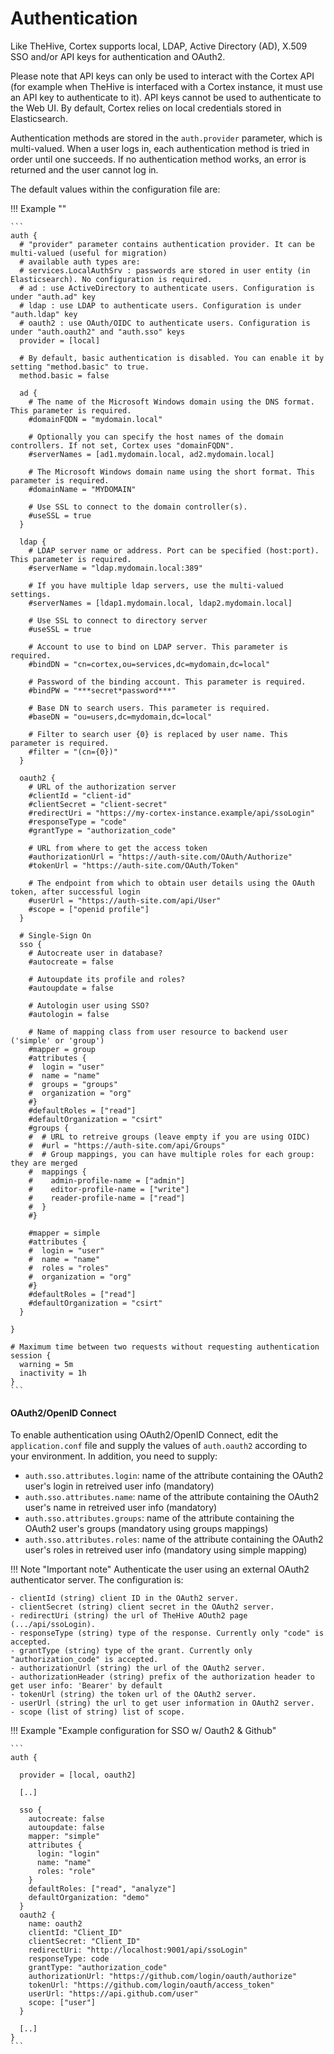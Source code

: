 # Authentication
Like TheHive, Cortex supports local, LDAP, Active Directory (AD), X.509 SSO and/or API keys for authentication and OAuth2.

Please note that API keys can only be used to interact with the Cortex API (for example when TheHive is interfaced with a Cortex instance, it must use an API key to authenticate to it). API keys cannot be used to authenticate to the Web UI. By default, Cortex relies on local credentials stored in Elasticsearch.

Authentication methods are stored in the `auth.provider` parameter, which is
multi-valued. When a user logs in, each authentication method is tried in order
until one succeeds. If no authentication method works, an error is returned and
the user cannot log in.

The default values within the configuration file are:

!!! Example "" 

    ```
    auth {
      # "provider" parameter contains authentication provider. It can be multi-valued (useful for migration)
      # available auth types are:
      # services.LocalAuthSrv : passwords are stored in user entity (in Elasticsearch). No configuration is required.
      # ad : use ActiveDirectory to authenticate users. Configuration is under "auth.ad" key
      # ldap : use LDAP to authenticate users. Configuration is under "auth.ldap" key
      # oauth2 : use OAuth/OIDC to authenticate users. Configuration is under "auth.oauth2" and "auth.sso" keys
      provider = [local]

      # By default, basic authentication is disabled. You can enable it by setting "method.basic" to true.
      method.basic = false

      ad {
        # The name of the Microsoft Windows domain using the DNS format. This parameter is required.
        #domainFQDN = "mydomain.local"

        # Optionally you can specify the host names of the domain controllers. If not set, Cortex uses "domainFQDN".
        #serverNames = [ad1.mydomain.local, ad2.mydomain.local]

        # The Microsoft Windows domain name using the short format. This parameter is required.
        #domainName = "MYDOMAIN"

        # Use SSL to connect to the domain controller(s).
        #useSSL = true
      }

      ldap {
        # LDAP server name or address. Port can be specified (host:port). This parameter is required.
        #serverName = "ldap.mydomain.local:389"

        # If you have multiple ldap servers, use the multi-valued settings.
        #serverNames = [ldap1.mydomain.local, ldap2.mydomain.local]

        # Use SSL to connect to directory server
        #useSSL = true

        # Account to use to bind on LDAP server. This parameter is required.
        #bindDN = "cn=cortex,ou=services,dc=mydomain,dc=local"

        # Password of the binding account. This parameter is required.
        #bindPW = "***secret*password***"

        # Base DN to search users. This parameter is required.
        #baseDN = "ou=users,dc=mydomain,dc=local"

        # Filter to search user {0} is replaced by user name. This parameter is required.
        #filter = "(cn={0})"
      }

      oauth2 {
        # URL of the authorization server
        #clientId = "client-id"
        #clientSecret = "client-secret"
        #redirectUri = "https://my-cortex-instance.example/api/ssoLogin"
        #responseType = "code"
        #grantType = "authorization_code"

        # URL from where to get the access token
        #authorizationUrl = "https://auth-site.com/OAuth/Authorize"
        #tokenUrl = "https://auth-site.com/OAuth/Token"

        # The endpoint from which to obtain user details using the OAuth token, after successful login
        #userUrl = "https://auth-site.com/api/User"
        #scope = ["openid profile"]
      }

      # Single-Sign On
      sso {
        # Autocreate user in database?
        #autocreate = false

        # Autoupdate its profile and roles?
        #autoupdate = false

        # Autologin user using SSO?
        #autologin = false

        # Name of mapping class from user resource to backend user ('simple' or 'group')
        #mapper = group
        #attributes {
        #  login = "user"
        #  name = "name"
        #  groups = "groups"
        #  organization = "org"
        #}
        #defaultRoles = ["read"]
        #defaultOrganization = "csirt"
        #groups {
        #  # URL to retreive groups (leave empty if you are using OIDC)
        #  #url = "https://auth-site.com/api/Groups"
        #  # Group mappings, you can have multiple roles for each group: they are merged
        #  mappings {
        #    admin-profile-name = ["admin"]
        #    editor-profile-name = ["write"]
        #    reader-profile-name = ["read"]
        #  }
        #}

        #mapper = simple
        #attributes {
        #  login = "user"
        #  name = "name"
        #  roles = "roles"
        #  organization = "org"
        #}
        #defaultRoles = ["read"]
        #defaultOrganization = "csirt"
      }

    }

    # Maximum time between two requests without requesting authentication
    session {
      warning = 5m
      inactivity = 1h
    }
    ```

#### OAuth2/OpenID Connect

To enable authentication using OAuth2/OpenID Connect, edit the `application.conf` file and supply the values of `auth.oauth2` according to your environment. In addition, you need to supply:

- `auth.sso.attributes.login`: name of the attribute containing the OAuth2 user's login in retreived user info (mandatory)
- `auth.sso.attributes.name`: name of the attribute containing the OAuth2 user's name in retreived user info (mandatory)
- `auth.sso.attributes.groups`: name of the attribute containing the OAuth2 user's groups (mandatory using groups mappings)
- `auth.sso.attributes.roles`: name of the attribute containing the OAuth2 user's roles in retreived user info (mandatory using simple mapping)



!!! Note "Important note"
    Authenticate the user using an external OAuth2 authenticator server. The configuration is:

    - clientId (string) client ID in the OAuth2 server.
    - clientSecret (string) client secret in the OAuth2 server.
    - redirectUri (string) the url of TheHive AOuth2 page (.../api/ssoLogin).
    - responseType (string) type of the response. Currently only "code" is accepted.
    - grantType (string) type of the grant. Currently only "authorization_code" is accepted.
    - authorizationUrl (string) the url of the OAuth2 server.
    - authorizationHeader (string) prefix of the authorization header to get user info: 'Bearer' by default
    - tokenUrl (string) the token url of the OAuth2 server.
    - userUrl (string) the url to get user information in OAuth2 server.
    - scope (list of string) list of scope.


!!! Example "Example configuration for SSO w/ Oauth2 & Github" 

    ```
    auth {
        
      provider = [local, oauth2]

      [..]

      sso {
        autocreate: false
        autoupdate: false
        mapper: "simple"
        attributes {
          login: "login"
          name: "name"
          roles: "role"
        }
        defaultRoles: ["read", "analyze"]
        defaultOrganization: "demo"
      }  
      oauth2 {
        name: oauth2
        clientId: "Client_ID"
        clientSecret: "Client_ID"
        redirectUri: "http://localhost:9001/api/ssoLogin"
        responseType: code
        grantType: "authorization_code"
        authorizationUrl: "https://github.com/login/oauth/authorize"
        tokenUrl: "https://github.com/login/oauth/access_token"
        userUrl: "https://api.github.com/user"
        scope: ["user"]
      }

      [..]	
    }
    ```

